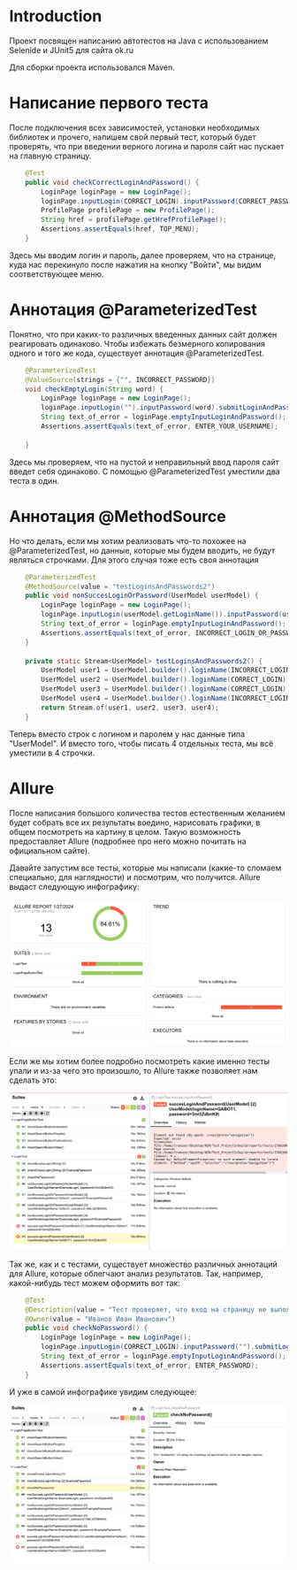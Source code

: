 # Introduction

Проект посвящен написанию автотестов на Java с использованием Selenide и JUnit5 для сайта ok.ru

Для сборки проекта использовался Maven.

# Написание первого теста

После подключения всех зависимостей, установки необходимых библиотек и прочего, напишем свой первый тест, который будет проверять, что при введении верного логина и пароля сайт нас пускает на главную страницу.

```java
    @Test
    public void checkCorrectLoginAndPassword() {
        LoginPage loginPage = new LoginPage();
        loginPage.inputLogin(CORRECT_LOGIN).inputPassword(CORRECT_PASSWORD).submitLoginAndPassword();
        ProfilePage profilePage = new ProfilePage();
        String href = profilePage.getHrefProfilePage();
        Assertions.assertEquals(href, TOP_MENU);
    }
```

Здесь мы вводим логин и пароль, далее проверяем, что на странице, куда нас перекинуло после нажатия на кнопку "Войти", мы видим соответствующее меню.

# Аннотация @ParameterizedTest

Понятно, что при каких-то различных введенных данных сайт должен реагировать одинаково. Чтобы избежать безмерного копирования одного и того же кода, существует аннотация @ParameterizedTest. 

```java
    @ParameterizedTest
    @ValueSource(strings = {"", INCORRECT_PASSWORD})
    void checkEmptyLogin(String word) {
        LoginPage loginPage = new LoginPage();
        loginPage.inputLogin("").inputPassword(word).submitLoginAndPassword();
        String text_of_error = loginPage.emptyInputLoginAndPassword();
        Assertions.assertEquals(text_of_error, ENTER_YOUR_USERNAME);

    }
```

Здесь мы проверяем, что на пустой и неправильный ввод пароля сайт введет себя одинаково. С помощью @ParameterizedTest уместили два теста в один. 

# Аннотация @MethodSource

Но что делать, если мы хотим реализовать что-то похожее на @ParameterizedTest, но данные, которые мы будем вводить, не будут являться строчками. Для этого случая тоже есть своя аннотация

```java
    @ParameterizedTest
    @MethodSource(value = "testLoginsAndPasswords2")
    public void nonSuccesLoginOrPassword(UserModel userModel) {
        LoginPage loginPage = new LoginPage();
        loginPage.inputLogin(userModel.getLoginName()).inputPassword(userModel.getPassword()).submitLoginAndPassword();
        String text_of_error = loginPage.emptyInputLoginAndPassword();
        Assertions.assertEquals(text_of_error, INCORRECT_LOGIN_OR_PASSWORD);
    }

    private static Stream<UserModel> testLoginsAndPasswords2() {
        UserModel user1 = UserModel.builder().loginName(INCORRECT_LOGIN).password(CORRECT_PASSWORD).build();
        UserModel user2 = UserModel.builder().loginName(CORRECT_LOGIN).password(INCORRECT_PASSWORD).build();
        UserModel user3 = UserModel.builder().loginName(CORRECT_LOGIN).password(UPPERCASE_PASSWORD).build();
        UserModel user4 = UserModel.builder().loginName(INCORRECT_LOGIN).password(INCORRECT_PASSWORD).build();
        return Stream.of(user1, user2, user3, user4);
    }
```

Теперь вместо строк с логином и паролем у нас данные типа "UserModel". И вместо того, чтобы писать 4 отдельных теста, мы всё уместили в 4 строчки.

# Allure

После написания большого количества тестов естественным желанием будет собрать все их результаты воедино, нарисовать графики, в общем посмотреть на картину в целом. Такую возможность предоставляет Allure (подробнее про него можно почитать на официальном сайте).

Давайте запустим все тесты, которые мы написали (какие-то сломаем специально, для наглядности) и посмотрим, что получится. Allure выдаст следующую инфографику:

![alt-текст](https://github.com/trueuser3/web_automation/blob/branch-for-readme/images/Screenshot%20from%202024-01-27%2001-40-08.png)

Если же мы хотим более подробно посмотреть какие именно тесты упали и из-за чего это произошло, то Allure также позволяет нам сделать это:

![alt-текст](https://github.com/trueuser3/web_automation/blob/branch-for-readme/images/Screenshot%20from%202024-01-27%2001-42-40.png)

Так же, как и с тестами, существует множество различных аннотаций для Allure, которые облегчают анализ результатов. Так, например, какой-нибудь тест можем оформить вот так:

```java
    @Test
    @Description(value = "Тест проверяет, что вход на страницу не выполнится, если не введен пароль")
    @Owner(value = "Иванов Иван Иванович")
    public void checkNoPassword() {
        LoginPage loginPage = new LoginPage();
        loginPage.inputLogin(CORRECT_LOGIN).inputPassword("").submitLoginAndPassword();
        String text_of_error = loginPage.emptyInputLoginAndPassword();
        Assertions.assertEquals(text_of_error, ENTER_PASSWORD);
    }
```

И уже в самой инфографике увидим следующее:

![alt-текст](https://github.com/trueuser3/web_automation/blob/branch-for-readme/images/Screenshot%20from%202024-01-27%2001-43-02.png)















